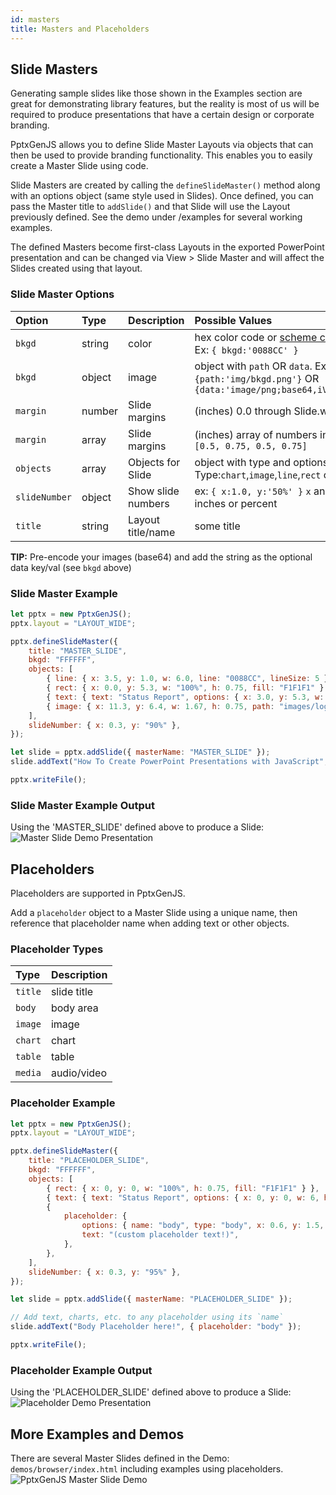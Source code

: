 ```yaml
---
id: masters
title: Masters and Placeholders
---
```


## Slide Masters

Generating sample slides like those shown in the Examples section are great for demonstrating library features,
but the reality is most of us will be required to produce presentations that have a certain design or
corporate branding.

PptxGenJS allows you to define Slide Master Layouts via objects that can then be used to provide branding
functionality. This enables you to easily create a Master Slide using code.

Slide Masters are created by calling the `defineSlideMaster()` method along with an options object
(same style used in Slides). Once defined, you can pass the Master title to `addSlide()` and that Slide will
use the Layout previously defined. See the demo under /examples for several working examples.

The defined Masters become first-class Layouts in the exported PowerPoint presentation and can be changed
via View > Slide Master and will affect the Slides created using that layout.

### Slide Master Options

| Option        | Type   | Description        | Possible Values                                                                                                                                    |
| :------------ | :----- | :----------------- | :------------------------------------------------------------------------------------------------------------------------------------------------- |
| `bkgd`        | string | color              | hex color code or [scheme color constant](#scheme-colors). Ex: `{ bkgd:'0088CC' }`                                                                 |
| `bkgd`        | object | image              | object with `path` OR `data`. Ex: `{path:'img/bkgd.png'}` OR `{data:'image/png;base64,iVBORwTwB[...]='}`                                               |
| `margin`      | number | Slide margins      | (inches) 0.0 through Slide.width                                                                                                                   |
| `margin`      | array  | Slide margins      | (inches) array of numbers in TRBL order. Ex: `[0.5, 0.75, 0.5, 0.75]`                                                                              |
| `objects`     | array  | Objects for Slide  | object with type and options. Type:`chart`,`image`,`line`,`rect` or `text`. [Example](https://github.com/gitbrent/PptxGenJS#slide-master-examples) |
| `slideNumber` | object | Show slide numbers | ex: `{ x:1.0, y:'50%' }` `x` and `y` can be either inches or percent                                                                               |
| `title`       | string | Layout title/name  | some title                                                                                                                                         |

**TIP:**
Pre-encode your images (base64) and add the string as the optional data key/val (see `bkgd` above)

### Slide Master Example

```javascript
let pptx = new PptxGenJS();
pptx.layout = "LAYOUT_WIDE";

pptx.defineSlideMaster({
    title: "MASTER_SLIDE",
    bkgd: "FFFFFF",
    objects: [
        { line: { x: 3.5, y: 1.0, w: 6.0, line: "0088CC", lineSize: 5 } },
        { rect: { x: 0.0, y: 5.3, w: "100%", h: 0.75, fill: "F1F1F1" } },
        { text: { text: "Status Report", options: { x: 3.0, y: 5.3, w: 5.5, h: 0.75 } } },
        { image: { x: 11.3, y: 6.4, w: 1.67, h: 0.75, path: "images/logo.png" } },
    ],
    slideNumber: { x: 0.3, y: "90%" },
});

let slide = pptx.addSlide({ masterName: "MASTER_SLIDE" });
slide.addText("How To Create PowerPoint Presentations with JavaScript", { x: 0.5, y: 0.7, fontSize: 18 });

pptx.writeFile();
```

### Slide Master Example Output

Using the 'MASTER_SLIDE' defined above to produce a Slide:
![Master Slide Demo Presentation](/PptxGenJS/docs/assets/ex-master-slide-output.png)

## Placeholders

Placeholders are supported in PptxGenJS.

Add a `placeholder` object to a Master Slide using a unique name, then reference that placeholder
name when adding text or other objects.

### Placeholder Types

| Type    | Description |
| :------ | :---------- |
| `title` | slide title |
| `body`  | body area   |
| `image` | image       |
| `chart` | chart       |
| `table` | table       |
| `media` | audio/video |

### Placeholder Example

```javascript
let pptx = new PptxGenJS();
pptx.layout = "LAYOUT_WIDE";

pptx.defineSlideMaster({
    title: "PLACEHOLDER_SLIDE",
    bkgd: "FFFFFF",
    objects: [
        { rect: { x: 0, y: 0, w: "100%", h: 0.75, fill: "F1F1F1" } },
        { text: { text: "Status Report", options: { x: 0, y: 0, w: 6, h: 0.75 } } },
        {
            placeholder: {
                options: { name: "body", type: "body", x: 0.6, y: 1.5, w: 12, h: 5.25 },
                text: "(custom placeholder text!)",
            },
        },
    ],
    slideNumber: { x: 0.3, y: "95%" },
});

let slide = pptx.addSlide({ masterName: "PLACEHOLDER_SLIDE" });

// Add text, charts, etc. to any placeholder using its `name`
slide.addText("Body Placeholder here!", { placeholder: "body" });

pptx.writeFile();
```

### Placeholder Example Output

Using the 'PLACEHOLDER_SLIDE' defined above to produce a Slide:
![Placeholder Demo Presentation](/PptxGenJS/docs/assets/ex-master-slide-placeholder-output.png)

## More Examples and Demos

There are several Master Slides defined in the Demo: `demos/browser/index.html` including examples using placeholders.
![PptxGenJS Master Slide Demo](/PptxGenJS/docs/assets/ex-master-slide-demo.png)
